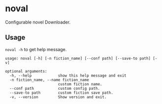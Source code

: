 # noval

Configurable novel Downloader.

## Usage

`noval -h` to get help message.

```
usage: noval [-h] [-n fiction_name] [--conf path] [--save-to path] [-v]

optional arguments:
  -h, --help            show this help message and exit
  -n fiction_name, --name fiction_name
                        custom fiction name.
  --conf path           custom config path.
  --save-to path        custom fiction save path.
  -v, --version         Show version and exit.
```
